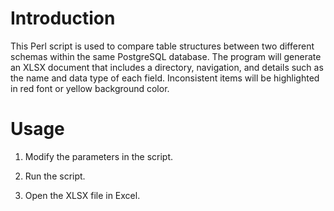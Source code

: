 # Introduction

This Perl script is used to compare table structures between two different schemas within the same PostgreSQL database. The program will generate an XLSX document that includes a directory, navigation, and details such as the name and data type of each field. Inconsistent items will be highlighted in red font or yellow background color.

# Usage

1. Modify the parameters in the script.

2. Run the script. 

3. Open the XLSX file in Excel.